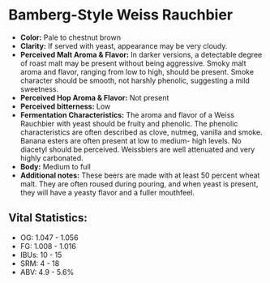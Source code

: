 # Bamberg-Style Weiss Rauchbier

- **Color:** Pale to chestnut brown
- **Clarity:** If served with yeast, appearance may be very cloudy.
- **Perceived Malt Aroma & Flavor:** In darker versions, a detectable degree of roast malt may be present without being aggressive. Smoky malt aroma and flavor, ranging from low to high, should be present. Smoke character should be smooth, not harshly phenolic, suggesting a mild sweetness.
- **Perceived Hop Aroma & Flavor:** Not present
- **Perceived bitterness:** Low
- **Fermentation Characteristics:** The aroma and flavor of a Weiss Rauchbier with yeast should be fruity and phenolic. The phenolic characteristics are often described as clove, nutmeg, vanilla and smoke. Banana esters are often present at low to medium- high levels. No diacetyl should be perceived. Weissbiers are well attenuated and very highly carbonated.
- **Body:** Medium to full
- **Additional notes:** These beers are made with at least 50 percent wheat malt. They are often roused during pouring, and when yeast is present, they will have a yeasty flavor and a fuller mouthfeel.

## Vital Statistics:

- OG: 1.047 - 1.056
- FG: 1.008 - 1.016
- IBUs: 10 - 15
- SRM: 4 - 18
- ABV: 4.9 - 5.6% 
